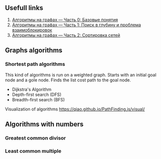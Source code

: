 ## Usefull links
1. [Алгоритмы на графах — Часть 0: Базовые понятия](https://habr.com/post/65367/)
2. [Алгоритмы на графах — Часть 1: Поиск в глубину и проблема взаимоблокировок](https://habr.com/post/66586/)
3. [Алгоритмы на графах — Часть 2: Сортировка сетей](https://habr.com/post/66766/)


## Graphs algorithms
### Shortest path algorithms
This kind of algorithms is run on a weighted graph. Starts with an initial goal node and a gole node. Finds the list cost path to the goal node. 

 - Dijkstra's Algorithm 
 - Depth-first search (DFS)
 - Breadth-first search (BFS)
 
Visualization of algorithms https://qiao.github.io/PathFinding.js/visual/ 
 
## Algorithms with numbers

### Greatest common divisor
### Least common multiple
